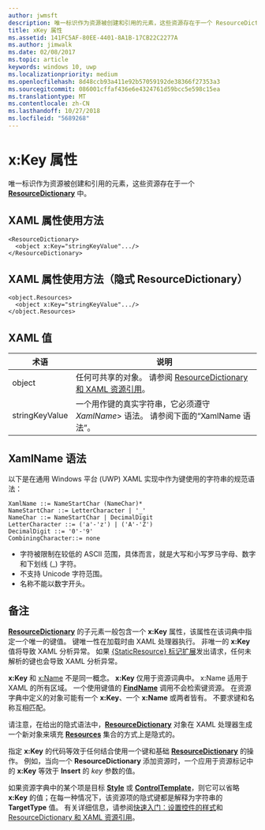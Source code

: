 ```yaml
---
author: jwmsft
description: 唯一标识作为资源被创建和引用的元素，这些资源存在于一个 ResourceDictionary 中。
title: xKey 属性
ms.assetid: 141FC5AF-80EE-4401-8A1B-17CB22C2277A
ms.author: jimwalk
ms.date: 02/08/2017
ms.topic: article
keywords: windows 10, uwp
ms.localizationpriority: medium
ms.openlocfilehash: 8d48ccb93a411e92b57059192de38366f27353a3
ms.sourcegitcommit: 086001cffaf436e6e4324761d59bcc5e598c15ea
ms.translationtype: MT
ms.contentlocale: zh-CN
ms.lasthandoff: 10/27/2018
ms.locfileid: "5689268"
---
```

# <a name="xkey-attribute"></a>x:Key 属性


唯一标识作为资源被创建和引用的元素，这些资源存在于一个 [**ResourceDictionary**](https://msdn.microsoft.com/library/windows/apps/br208794) 中。

## <a name="xaml-attribute-usage"></a>XAML 属性使用方法

``` syntax
<ResourceDictionary>
  <object x:Key="stringKeyValue".../>
</ResourceDictionary>
```

## <a name="xaml-attribute-usage-implicit-resourcedictionary"></a>XAML 属性使用方法（隐式 **ResourceDictionary**）

``` syntax
<object.Resources>
  <object x:Key="stringKeyValue".../>
</object.Resources>
```

## <a name="xaml-values"></a>XAML 值

| 术语 | 说明 |
|------|-------------|
| object | 任何可共享的对象。 请参阅 [ResourceDictionary 和 XAML 资源引用](https://msdn.microsoft.com/library/windows/apps/mt187273)。 |
| stringKeyValue | 一个用作键的真实字符串，它必须遵守 _XamlName_&gt; 语法。 请参阅下面的“XamlName 语法”。 | 

##  <a name="xamlname-grammar"></a>XamlName 语法

以下是在通用 Windows 平台 (UWP) XAML 实现中作为键使用的字符串的规范语法：

``` syntax
XamlName ::= NameStartChar (NameChar)*
NameStartChar ::= LetterCharacter | '_'
NameChar ::= NameStartChar | DecimalDigit
LetterCharacter ::= ('a'-'z') | ('A'-'Z')
DecimalDigit ::= '0'-'9'
CombiningCharacter::= none
```

-   字符被限制在较低的 ASCII 范围，具体而言，就是大写和小写罗马字母、数字和下划线 (\_) 字符。
-   不支持 Unicode 字符范围。
-   名称不能以数字开头。

## <a name="remarks"></a>备注

[**ResourceDictionary**](https://msdn.microsoft.com/library/windows/apps/br208794) 的子元素一般包含一个 **x:Key** 属性，该属性在该词典中指定一个唯一的键值。 键唯一性在加载时由 XAML 处理器执行。 非唯一的 **x:Key** 值将导致 XAML 分析异常。 如果 [{StaticResource} 标记扩展](staticresource-markup-extension.md)发出请求，任何未解析的键也会导致 XAML 分析异常。

**x:Key** 和 [x:Name](x-name-attribute.md) 不是同一概念。 **x:Key** 仅用于资源词典中。 x:Name 适用于 XAML 的所有区域。 一个使用键值的 [**FindName**](https://msdn.microsoft.com/library/windows/apps/br208715) 调用不会检索键资源。 在资源字典中定义的对象可能有一个 **x:Key**、一个 **x:Name** 或两者皆有。 不要求键和名称互相匹配。

请注意，在给出的隐式语法中，[**ResourceDictionary**](https://msdn.microsoft.com/library/windows/apps/br208794) 对象在 XAML 处理器生成一个新对象来填充 [**Resources**](https://msdn.microsoft.com/library/windows/apps/br208740) 集合的方式上是隐式的。

指定 **x:Key** 的代码等效于任何结合使用一个键和基础 [**ResourceDictionary**](https://msdn.microsoft.com/library/windows/apps/br208794) 的操作。 例如，当向一个 **ResourceDictionary** 添加资源时，一个应用于资源标记中的 **x:Key** 等效于 **Insert** 的 *key* 参数的值。

如果资源字典中的某个项是目标 [**Style**](https://msdn.microsoft.com/library/windows/apps/br208849) 或 [**ControlTemplate**](https://msdn.microsoft.com/library/windows/apps/br209391)，则它可以省略 **x:Key** 的值；在每一种情况下，该资源项的隐式键都是解释为字符串的 **TargetType** 值。 有关详细信息，请参阅[快速入门：设置控件的样式](https://msdn.microsoft.com/library/windows/apps/hh465498)和 [ResourceDictionary 和 XAML 资源引用](https://msdn.microsoft.com/library/windows/apps/mt187273)。

